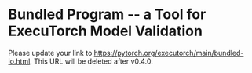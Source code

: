 # Bundled Program -- a Tool for ExecuTorch Model Validation

Please update your link to <https://pytorch.org/executorch/main/bundled-io.html>. This URL will be deleted after v0.4.0.

